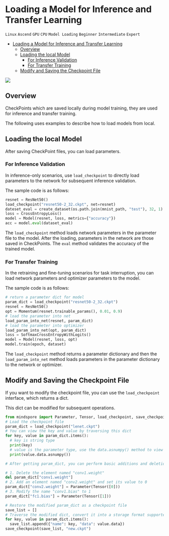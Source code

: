 # Loading a Model for Inference and Transfer Learning

`Linux` `Ascend` `GPU` `CPU` `Model Loading` `Beginner` `Intermediate` `Expert`

<!-- TOC -->

- [Loading a Model for Inference and Transfer Learning](#loading-a-model-for-inference-and-transfer-learning)
    - [Overview](#overview)
    - [Loading the local Model](#loading-the-local-model)
        - [For Inference Validation](#for-inference-validation)
        - [For Transfer Training](#for-transfer-training)
    - [Modify and Saving the Checkpoint File](#modify-and-saving-the-checkpoint-file)

<!-- /TOC -->

<a href="https://gitee.com/mindspore/docs/blob/master/docs/mindspore/programming_guide/source_en/load_model_for_inference_and_transfer.md" target="_blank"><img src="https://gitee.com/mindspore/docs/raw/master/resource/_static/logo_source.png"></a>

## Overview

CheckPoints which are saved locally during model training, they are used for inference and transfer training.

The following uses examples to describe how to load models from local.

## Loading the local Model

After saving CheckPoint files, you can load parameters.

### For Inference Validation

In inference-only scenarios, use `load_checkpoint` to directly load parameters to the network for subsequent inference validation.

The sample code is as follows:

```python
resnet = ResNet50()
load_checkpoint("resnet50-2_32.ckpt", net=resnet)
dateset_eval = create_dataset(os.path.join(mnist_path, "test"), 32, 1) # define the test dataset
loss = CrossEntropyLoss()
model = Model(resnet, loss, metrics={"accuracy"})
acc = model.eval(dataset_eval)
```

The `load_checkpoint` method loads network parameters in the parameter file to the model. After the loading, parameters in the network are those saved in CheckPoints.
The `eval` method validates the accuracy of the trained model.

### For Transfer Training

In the retraining and fine-tuning scenarios for task interruption, you can load network parameters and optimizer parameters to the model.

The sample code is as follows:

```python
# return a parameter dict for model
param_dict = load_checkpoint("resnet50-2_32.ckpt")
resnet = ResNet50()
opt = Momentum(resnet.trainable_params(), 0.01, 0.9)
# load the parameter into net
load_param_into_net(resnet, param_dict)
# load the parameter into optimizer
load_param_into_net(opt, param_dict)
loss = SoftmaxCrossEntropyWithLogits()
model = Model(resnet, loss, opt)
model.train(epoch, dataset)
```

The `load_checkpoint` method returns a parameter dictionary and then the `load_param_into_net` method loads parameters in the parameter dictionary to the network or optimizer.

## Modify and Saving the Checkpoint File

If you want to modify the checkpoint file, you can use the `load_checkpoint` interface, which returns a dict.

This dict can be modified for subsequent operations.

```python
from mindspore import Parameter, Tensor, load_checkpoint, save_checkpoint
# Load the checkpoint file
param_dict = load_checkpoint("lenet.ckpt")
# You can view the key and value by traversing this dict
for key, value in param_dict.items():
  # key is string type
  print(key)
  # value is the parameter type, use the data.asnumpy() method to view its value
  print(value.data.asnumpy())

# After getting param_dict, you can perform basic additions and deletions to it for subsequent use

# 1. Delete the element named "conv1.weight"
del param_dict["conv1.weight"]
# 2. Add an element named "conv2.weight" and set its value to 0
param_dict["conv2.weight"] = Parameter(Tensor([0]))
# 3. Modify the name "conv1.bias" to 1
param_dict["fc1.bias"] = Parameter(Tensor([1]))

# Restore the modified param_dict as a checkpoint file
save_list = []
# Traverse the modified dict, convert it into a storage format supported by MindSpore, and store it as a checkpoint file
for key, value in param_dict.items():
  save_list.append({"name": key, "data": value.data})
save_checkpoint(save_list, "new.ckpt")
```
